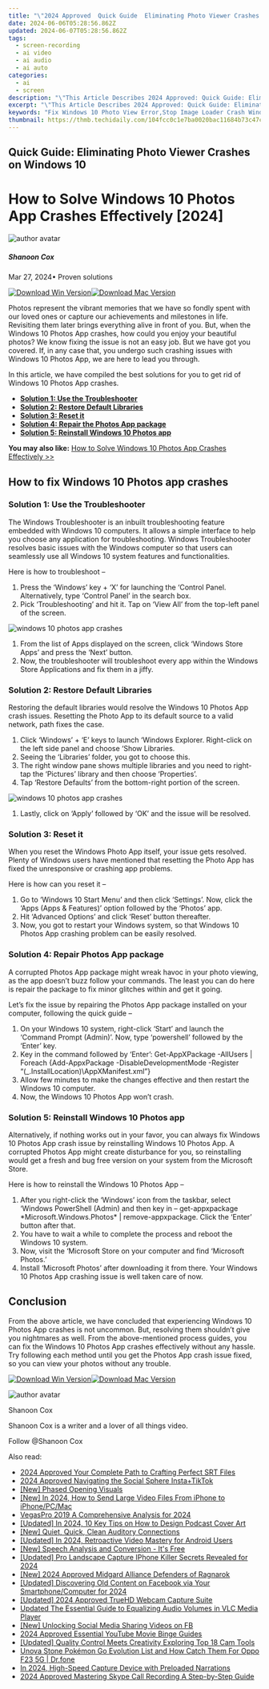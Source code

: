 ```yaml
---
title: "\"2024 Approved  Quick Guide  Eliminating Photo Viewer Crashes on Windows 10\""
date: 2024-06-06T05:28:56.862Z
updated: 2024-06-07T05:28:56.862Z
tags: 
  - screen-recording
  - ai video
  - ai audio
  - ai auto
categories: 
  - ai
  - screen
description: "\"This Article Describes 2024 Approved: Quick Guide: Eliminating Photo Viewer Crashes on Windows 10\""
excerpt: "\"This Article Describes 2024 Approved: Quick Guide: Eliminating Photo Viewer Crashes on Windows 10\""
keywords: "Fix Windows 10 Photo View Error,Stop Image Loader Crash Windows 10,Preventing Photosync in Windows 10,Solve Windows 10 Photo Viewer Glitch,Troubleshoot Windows 10 Photo Crashes,Fix Photo App Freeze on Windows 10,Eliminate Image Errors in Windows 10"
thumbnail: https://thmb.techidaily.com/104fcc0c1e7ba0020bac11684b73c47c97661f3e4742e08d1374a286a48bed4c.jpg
---
```


## Quick Guide: Eliminating Photo Viewer Crashes on Windows 10

# How to Solve Windows 10 Photos App Crashes Effectively \[2024\]

![author avatar](https://images.wondershare.com/filmora/article-images/shannon-cox.jpg)

##### Shanoon Cox

 Mar 27, 2024• Proven solutions

[![Download Win Version](https://images.wondershare.com/filmora/guide/download-btn-win.jpg)](https://tools.techidaily.com/wondershare/filmora/download/)[![Download Mac Version](https://images.wondershare.com/filmora/guide/download-btn-mac.jpg)](https://tools.techidaily.com/wondershare/filmora/download/)

Photos represent the vibrant memories that we have so fondly spent with our loved ones or capture our achievements and milestones in life. Revisiting them later brings everything alive in front of you. But, when the Windows 10 Photos App crashes, how could you enjoy your beautiful photos? We know fixing the issue is not an easy job. But we have got you covered. If, in any case that, you undergo such crashing issues with Windows 10 Photos App, we are here to lead you through.

In this article, we have compiled the best solutions for you to get rid of Windows 10 Photos App crashes.

* [**Solution 1: Use the Troubleshooter**](#part1)
* [**Solution 2: Restore Default Libraries**](#part2)
* [**Solution 3: Reset it**](#part3)
* [**Solution 4: Repair the Photos App package**](#part4)
* [**Solution 5: Reinstall Windows 10 Photos app**](#part5)

**You may also like:** [How to Solve Windows 10 Photos App Crashes Effectively >>](https://tools.techidaily.com/wondershare/filmora/download/)

## How to fix Windows 10 Photos app crashes

### Solution 1: Use the Troubleshooter

The Windows Troubleshooter is an inbuilt troubleshooting feature embedded with Windows 10 computers. It allows a simple interface to help you choose any application for troubleshooting. Windows Troubleshooter resolves basic issues with the Windows computer so that users can seamlessly use all Windows 10 system features and functionalities.

Here is how to troubleshoot –

   1. Press the ‘Windows’ key + ‘X’ for launching the ‘Control Panel. Alternatively, type ‘Control Panel’ in the search box.
   2. Pick ‘Troubleshooting’ and hit it. Tap on ‘View All’ from the top-left panel of the screen.

![windows 10 photos app crashes](https://images.wondershare.com/filmora/article-images/Troubleshooter.jpg)

1. From the list of Apps displayed on the screen, click ‘Windows Store Apps’ and press the ‘Next’ button.
2. Now, the troubleshooter will troubleshoot every app within the Windows Store Applications and fix them in a jiffy.

### Solution 2: Restore Default Libraries

Restoring the default libraries would resolve the Windows 10 Photos App crash issues. Resetting the Photo App to its default source to a valid network, path fixes the case.

   1. Click ‘Windows’ + ‘E’ keys to launch ‘Windows Explorer. Right-click on the left side panel and choose ‘Show Libraries.
   2. Seeing the ‘Libraries’ folder, you got to choose this.
   3. The right window pane shows multiple libraries and you need to right-tap the ‘Pictures’ library and then choose ‘Properties’.
   4. Tap ‘Restore Defaults’ from the bottom-right portion of the screen.

![windows 10 photos app crashes](https://images.wondershare.com/filmora/article-images/windows-10-photos-app-crashes-restore.jpg)

1. Lastly, click on ‘Apply’ followed by ‘OK’ and the issue will be resolved.

### Solution 3: Reset it

When you reset the Windows Photo App itself, your issue gets resolved. Plenty of Windows users have mentioned that resetting the Photo App has fixed the unresponsive or crashing app problems.

Here is how can you reset it –

1. Go to ‘Windows 10 Start Menu’ and then click ‘Settings’. Now, click the ‘Apps (Apps & Features)’ option followed by the ‘Photos’ app.
2. Hit ‘Advanced Options’ and click ‘Reset’ button thereafter.
3. Now, you got to restart your Windows system, so that Windows 10 Photos App crashing problem can be easily resolved.

### Solution 4: Repair Photos App package

A corrupted Photos App package might wreak havoc in your photo viewing, as the app doesn’t buzz follow your commands. The least you can do here is repair the package to fix minor glitches within and get it going.

Let’s fix the issue by repairing the Photos App package installed on your computer, following the quick guide –

1. On your Windows 10 system, right-click ‘Start’ and launch the ‘Command Prompt (Admin)’. Now, type ‘powershell’ followed by the ‘Enter’ key.
2. Key in the command followed by ‘Enter’: Get-AppXPackage -AllUsers | Foreach {Add-AppxPackage -DisableDevelopmentMode -Register “$($\_.InstallLocation)\\AppXManifest.xml”}
3. Allow few minutes to make the changes effective and then restart the Windows 10 computer.
4. Now, the Windows 10 Photos App won’t crash.

### Solution 5: Reinstall Windows 10 Photos app

Alternatively, if nothing works out in your favor, you can always fix Windows 10 Photos App crash issue by reinstalling Windows 10 Photos App. A corrupted Photos App might create disturbance for you, so reinstalling would get a fresh and bug free version on your system from the Microsoft Store.

Here is how to reinstall the Windows 10 Photos App –

1. After you right-click the ‘Windows’ icon from the taskbar, select ‘Windows PowerShell (Admin) and then key in – get-appxpackage \*Microsoft.Windows.Photos\* | remove-appxpackage. Click the ‘Enter’ button after that.
1. You have to wait a while to complete the process and reboot the Windows 10 system.
2. Now, visit the ‘Microsoft Store on your computer and find ‘Microsoft Photos.’
3. Install ‘Microsoft Photos’ after downloading it from there. Your Windows 10 Photos App crashing issue is well taken care of now.

## Conclusion

From the above article, we have concluded that experiencing Windows 10 Photos App crashes is not uncommon. But, resolving them shouldn’t give you nightmares as well. From the above-mentioned process guides, you can fix the Windows 10 Photos App crashes effectively without any hassle. Try following each method until you get the Photos App crash issue fixed, so you can view your photos without any trouble.

[![Download Win Version](https://images.wondershare.com/filmora/guide/download-btn-win.jpg)](https://tools.techidaily.com/wondershare/filmora/download/)[![Download Mac Version](https://images.wondershare.com/filmora/guide/download-btn-mac.jpg)](https://tools.techidaily.com/wondershare/filmora/download/)

![author avatar](https://images.wondershare.com/filmora/article-images/shannon-cox.jpg)

Shanoon Cox

Shanoon Cox is a writer and a lover of all things video.

Follow @Shanoon Cox


<ins class="adsbygoogle"
     style="display:block"
     data-ad-format="autorelaxed"
     data-ad-client="ca-pub-7571918770474297"
     data-ad-slot="1223367746"></ins>



<ins class="adsbygoogle"
     style="display:block"
     data-ad-client="ca-pub-7571918770474297"
     data-ad-slot="8358498916"
     data-ad-format="auto"
     data-full-width-responsive="true"></ins>


<span class="atpl-alsoreadstyle">Also read:</span>
<div><ul>
<li><a href="https://vp-tips.techidaily.com/2024-approved-your-complete-path-to-crafting-perfect-srt-files/"><u>2024 Approved  Your Complete Path to Crafting Perfect SRT Files</u></a></li>
<li><a href="https://vp-tips.techidaily.com/2024-approved-navigating-the-social-sphere-instaplustiktok/"><u>2024 Approved  Navigating the Social Sphere  Insta+TikTok</u></a></li>
<li><a href="https://vp-tips.techidaily.com/new-phased-opening-visuals/"><u>[New] Phased Opening Visuals</u></a></li>
<li><a href="https://vp-tips.techidaily.com/new-in-2024-how-to-send-large-video-files-from-iphone-to-iphonepcmac/"><u>[New] In 2024, How to Send Large Video Files From iPhone to iPhone/PC/Mac</u></a></li>
<li><a href="https://vp-tips.techidaily.com/vegaspro-2019-a-comprehensive-analysis-for-2024/"><u>VegasPro 2019  A Comprehensive Analysis for 2024</u></a></li>
<li><a href="https://vp-tips.techidaily.com/updated-in-2024-10-key-tips-on-how-to-design-podcast-cover-art/"><u>[Updated] In 2024, 10 Key Tips on How to Design Podcast Cover Art</u></a></li>
<li><a href="https://vp-tips.techidaily.com/new-quiet-quick-clean-auditory-connections/"><u>[New] Quiet, Quick, Clean Auditory Connections</u></a></li>
<li><a href="https://vp-tips.techidaily.com/updated-in-2024-retroactive-video-mastery-for-android-users/"><u>[Updated] In 2024, Retroactive Video Mastery for Android Users</u></a></li>
<li><a href="https://vp-tips.techidaily.com/new-speech-analysis-and-conversion-its-free/"><u>[New] Speech Analysis and Conversion - It's Free</u></a></li>
<li><a href="https://vp-tips.techidaily.com/updated-pro-landscape-capture-iphone-killer-secrets-revealed-for-2024/"><u>[Updated] Pro Landscape Capture  IPhone Killer Secrets Revealed for 2024</u></a></li>
<li><a href="https://video-capture.techidaily.com/new-2024-approved-midgard-alliance-defenders-of-ragnarok/"><u>[New] 2024 Approved  Midgard Alliance  Defenders of Ragnarok</u></a></li>
<li><a href="https://facebook-clips.techidaily.com/updated-discovering-old-content-on-facebook-via-your-smartphonecomputer-for-2024/"><u>[Updated] Discovering Old Content on Facebook via Your Smartphone/Computer for 2024</u></a></li>
<li><a href="https://video-capture.techidaily.com/updated-2024-approved-truehd-webcam-capture-suite/"><u>[Updated] 2024 Approved  TrueHD Webcam Capture Suite</u></a></li>
<li><a href="https://sound-tweaking.techidaily.com/updated-the-essential-guide-to-equalizing-audio-volumes-in-vlc-media-player/"><u>Updated The Essential Guide to Equalizing Audio Volumes in VLC Media Player</u></a></li>
<li><a href="https://facebook-video-recording.techidaily.com/new-unlocking-social-media-sharing-videos-on-fb/"><u>[New] Unlocking Social Media  Sharing Videos on FB</u></a></li>
<li><a href="https://youtube-videos.techidaily.com/2024-approved-essential-youtube-movie-binge-guides/"><u>2024 Approved  Essential YouTube Movie Binge Guides</u></a></li>
<li><a href="https://extra-skills.techidaily.com/updated-quality-control-meets-creativity-exploring-top-18-cam-tools/"><u>[Updated] Quality Control Meets Creativity  Exploring Top 18 Cam Tools</u></a></li>
<li><a href="https://android-pokemon-go.techidaily.com/unova-stone-pokemon-go-evolution-list-and-how-catch-them-for-oppo-f23-5g-drfone-by-drfone-virtual-android/"><u>Unova Stone Pokémon Go Evolution List and How Catch Them For Oppo F23 5G | Dr.fone</u></a></li>
<li><a href="https://screen-activity-recording.techidaily.com/in-2024-high-speed-capture-device-with-preloaded-narrations/"><u>In 2024, High-Speed Capture Device with Preloaded Narrations</u></a></li>
<li><a href="https://video-capture.techidaily.com/2024-approved-mastering-skype-call-recording-a-step-by-step-guide/"><u>2024 Approved  Mastering Skype Call Recording  A Step-by-Step Guide</u></a></li>
</ul></div>
